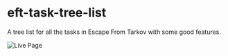 # eft-task-tree-list
A tree list for all the tasks in Escape From Tarkov with some good features.


![Live Page](https://karo-yousefi.github.io/eft-task-tree-list/)
